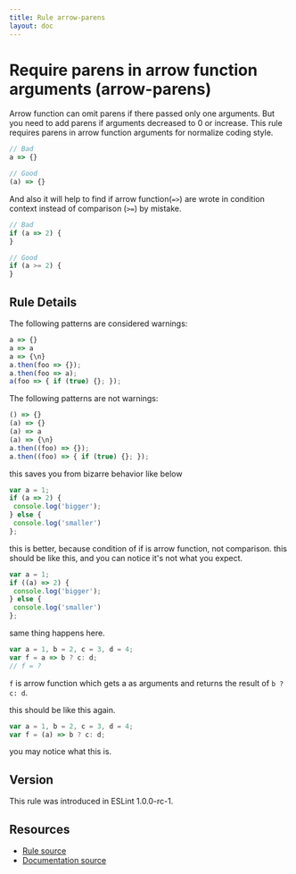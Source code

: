 ```yaml
---
title: Rule arrow-parens
layout: doc
---
```

<!-- Note: No pull requests accepted for this file. See README.md in the root directory for details. -->
# Require parens in arrow function arguments (arrow-parens)

Arrow function can omit parens if there passed only one arguments.
But you need to add parens if arguments decreased to 0 or increase.
This rule requires parens in arrow function arguments for normalize coding style.

```js
// Bad
a => {}

// Good
(a) => {}
```


And also it will help to find if arrow function(`=>`) are wrote in condition context instead of comparison (`>=`) by mistake.


```js
// Bad
if (a => 2) {
}

// Good
if (a >= 2) {
}
```


## Rule Details

The following patterns are considered warnings:

```js
a => {}
a => a
a => {\n}
a.then(foo => {});
a.then(foo => a);
a(foo => { if (true) {}; });
```

The following patterns are not warnings:

```js
() => {}
(a) => {}
(a) => a
(a) => {\n}
a.then((foo) => {});
a.then((foo) => { if (true) {}; });
```

this saves you from bizarre behavior like below

```js
var a = 1;
if (a => 2) {
 console.log('bigger');
} else {
 console.log('smaller')
};
```

this is better, because condition of if is arrow function, not comparison.
this should be like this, and you can notice it's not what you expect.

```js
var a = 1;
if ((a) => 2) {
 console.log('bigger');
} else {
 console.log('smaller')
};
```

same thing happens here.

```js
var a = 1, b = 2, c = 3, d = 4;
var f = a => b ? c: d;
// f = ?
```

`f` is arrow function which gets a as arguments and returns the result of `b ? c: d`.

this should be like this again.

```js
var a = 1, b = 2, c = 3, d = 4;
var f = (a) => b ? c: d;
```

you may notice what this is.

## Version

This rule was introduced in ESLint 1.0.0-rc-1.

## Resources

* [Rule source](https://github.com/eslint/eslint/tree/master/lib/rules/arrow-parens.js)
* [Documentation source](https://github.com/eslint/eslint/tree/master/docs/rules/arrow-parens.md)
